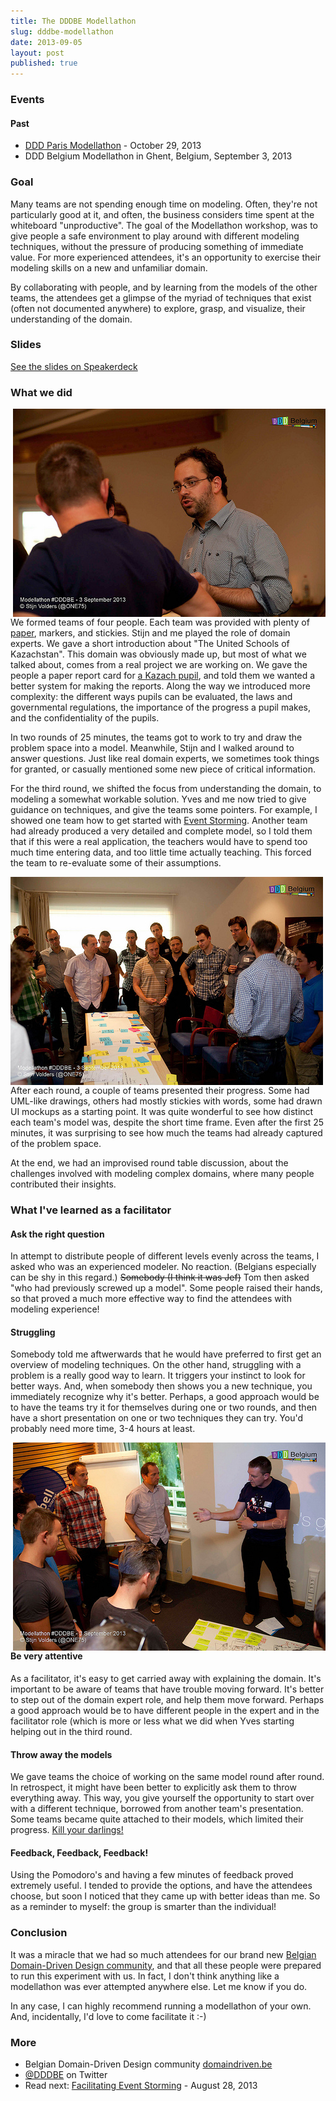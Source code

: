```yaml
---
title: The DDDBE Modellathon
slug: dddbe-modellathon
date: 2013-09-05
layout: post
published: true
---
```



### Events

#### Past

- [DDD Paris Modellathon](http://www.meetup.com/DDD-Paris/events/142503812/) - October 29, 2013
- DDD Belgium Modellathon in Ghent, Belgium, September 3, 2013

### Goal

Many teams are not spending enough time on modeling. Often, they're not particularly good at it, and often, the business
considers time spent at the whiteboard "unproductive". The goal of the Modellathon workshop, was to give people a safe
environment to play around with different modeling techniques, without the pressure of producing something of immediate
value. For more experienced attendees, it's an opportunity to exercise their modeling skills on a new and unfamiliar domain.

By collaborating with people, and by learning from the models of the other teams, the attendees get a glimpse of the myriad
 of techniques that exist (often not documented anywhere) to explore, grasp, and visualize, their understanding of the domain.

### Slides

<script async class="speakerdeck-embed" data-id="105cfa00f86b0130e851227600bb7d26" data-ratio="1.33333333333333" src="//speakerdeck.com/assets/embed.js"></script>
[See the slides on Speakerdeck](https://speakerdeck.com/mathiasverraes/dddbe-modellathon-2013)

### What we did

<img style="float:right;margin-left: 10px" src="/img/posts/2013-09-05-modellathon/mathias_verraes_at_dddbe.jpg" alt="Mathias at DDDBE">

We formed teams of four people. Each team was provided with plenty of [paper](http://www.ikea.com/be/nl/catalog/products/20152281/),
markers, and stickies. Stijn and me played the role of domain experts. We gave a short introduction about "The United Schools of Kazachstan".
This domain was obviously made up, but most of what we talked about, comes from a real project we are working on. We gave the people a
paper report card for [a Kazach pupil](https://twitter.com/DDD_Borat), and told them we wanted a better system for making the reports. Along the way we introduced
more complexity: the different ways pupils can be evaluated, the laws and governmental regulations, the importance of the progress a pupil
 makes, and the confidentiality of the pupils.

In two rounds of 25 minutes, the teams got to work to try and draw the problem space into a model. Meanwhile, Stijn and I walked around to answer questions.
Just like real domain experts, we sometimes took things for granted, or casually mentioned some new piece of critical information.

For the third round, we shifted the focus from understanding the domain, to modeling a somewhat workable solution. Yves and me
now tried to give guidance on techniques, and give the teams some pointers. For example, I showed one team how to get started with
[Event Storming](http://verraes.net/2013/08/facilitating-event-storming/). Another team had already produced a very detailed
and complete model, so I told them that if this were a real application, the teachers would have to spend too much time entering
data, and too little time actually teaching. This forced the team to re-evaluate some of their assumptions.

<img style="float:left;margin-right: 10px" src="/img/posts/2013-09-05-modellathon/presenting_a_model_at_dddbe.jpg" alt="Presenting a model at DDDBE">

After each round, a couple of teams presented their progress. Some had UML-like drawings, others had mostly stickies with words, some had
drawn UI mockups as a starting point. It was quite wonderful to see how distinct each team's model was, despite the short time frame.
Even after the first 25 minutes, it was surprising to see how much the teams had already captured of the problem space.

At the end, we had an improvised round table discussion, about the challenges involved with modeling complex domains, where many people
contributed their insights.


### What I've learned as a facilitator


#### Ask the right question

In attempt to distribute people of different levels evenly across the teams, I asked who was an experienced modeler. No reaction.
 (Belgians especially can be shy in this regard.)
<del>Somebody (I think it was Jef)</del> Tom then asked "who had previously screwed up a model". Some people raised their hands, so that
proved a much more effective way to find the attendees with modeling experience!

#### Struggling

Somebody told me aftwerwards that he would have preferred to first get an overview of modeling techniques. On the other hand,
struggling with a problem is a really good way to learn. It triggers your instinct to look for better ways. And, when somebody
then shows you a new technique, you immediately recognize why it's better. Perhaps, a good approach would be to have the teams
try it for themselves during one or two rounds, and then have a short presentation on one or two techniques they can try.
You'd probably need more time, 3-4 hours at least.

<img style="float:right;margin-left: 10px" src="/img/posts/2013-09-05-modellathon/tom_janssens_at_dddbe.jpg" alt="Presenting a model at DDDBE">

#### Be very attentive

As a facilitator, it's easy to get carried away with explaining the domain. It's important to be aware of teams that have trouble
 moving forward. It's better to step out of the domain expert role, and help them move forward. Perhaps a good approach would be to
 have different people in the expert and in the facilitator role (which is more or less what we did when Yves starting helping
 out in the third round.

#### Throw away the models

We gave teams the choice of working on the same model round after round. In retrospect, it might have been better to explicitly
ask them to throw everything away. This way, you give yourself the opportunity to start over with a different technique, borrowed
from another team's presentation. Some teams became quite attached to their models, which limited their progress. [Kill your darlings!](http://c2.com/cgi/wiki?PlanToThrowOneAway)

#### Feedback, Feedback, Feedback!

Using the Pomodoro's and having a few minutes of feedback proved extremely useful. I tended to provide the options, and have
the attendees choose, but soon I noticed that they came up with better ideas than me. So as a reminder to myself: the group
is smarter than the individual!

### Conclusion

It was a miracle that we had so much attendees for our brand new [Belgian Domain-Driven Design community](http://domaindriven.be),
and that all these people were prepared to run this experiment with us. In fact, I don't think anything like a modellathon
was ever attempted anywhere else. Let me know if you do.

In any case, I can highly recommend running a modellathon of your own. And, incidentally, I'd love to come facilitate it :-)

### More

- Belgian Domain-Driven Design community [domaindriven.be](http://domaindriven.be)
- [@DDDBE](http://twitter.com/DDDBE) on Twitter
- Read next: [Facilitating Event Storming](/2013/08/facilitating-event-storming/) - August 28, 2013